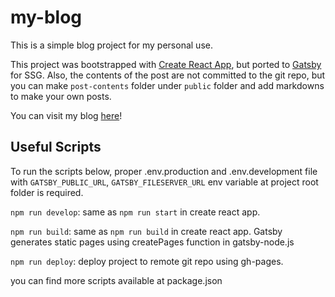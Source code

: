 # my-blog
This is a simple blog project for my personal use. 

This project was bootstrapped with [Create React App](https://github.com/facebook/create-react-app), but ported to [Gatsby](https://github.com/gatsbyjs/gatsby) for SSG.
Also, the contents of the post are not committed to the git repo, but you can make `post-contents` folder under `public` folder and add markdowns to make your own posts.

You can visit my blog [here](https://bill0077.github.io/my-blog/)!

## Useful Scripts
To run the scripts below, proper .env.production and .env.development file with `GATSBY_PUBLIC_URL`, 
`GATSBY_FILESERVER_URL` env variable at project root folder is required.

`npm run develop`: same as `npm run start` in create react app.

`npm run build`: same as `npm run build` in create react app. Gatsby generates static pages using createPages function in gatsby-node.js

`npm run deploy`: deploy project to remote git repo using gh-pages.

you can find more scripts available at package.json